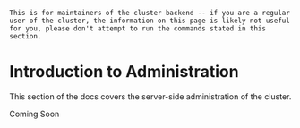 ```{warning}
This is for maintainers of the cluster backend -- if you are a regular user of the cluster, the information on this page is likely not useful for you, please don't attempt to run the commands stated in this section.
```

# Introduction to Administration

This section of the docs covers the server-side administration of the cluster.

Coming Soon
